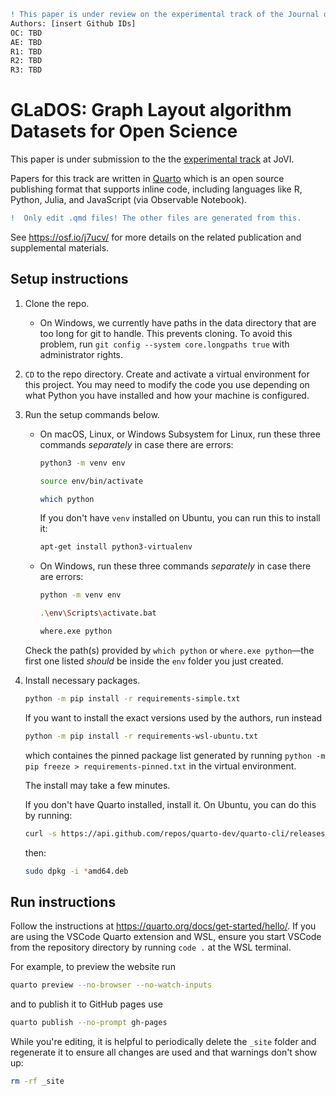 ```diff
! This paper is under review on the experimental track of the Journal of Visualization and Interaction.
Authors: [insert Github IDs]
OC: TBD
AE: TBD
R1: TBD
R2: TBD
R3: TBD
```

# GLaDOS: Graph Layout algorithm Datasets for Open Science

This paper is under submission to the the [experimental track](https://www.journalovi.org/submit.html#experimental) at JoVI.

Papers for this track are written in [Quarto](https://quarto.org/) which is an open source publishing format that supports inline code, including languages like R, Python, Julia, and JavaScript (via Observable Notebook).

```diff
!  Only edit .qmd files! The other files are generated from this.
```

See <https://osf.io/j7ucv/> for more details on the related publication and supplemental materials.

## Setup instructions

1. Clone the repo.

   * On Windows, we currently have paths in the data directory that are too long for git to handle. This prevents cloning. To avoid this problem, run `git config --system core.longpaths true` with administrator rights.

2. `CD` to the repo directory. Create and activate a virtual environment for this project. You may need to modify the code you use depending on what Python you have installed and how your machine is configured.
3. Run the setup commands below.

    * On macOS, Linux, or Windows Subsystem for Linux, run these three commands *separately* in case there are errors:

        ```bash
        python3 -m venv env
        ```

        ```bash
        source env/bin/activate
        ```

        ```bash
        which python
        ```

        If you don't have `venv` installed on Ubuntu, you can run this to install it:

        ```bash
        apt-get install python3-virtualenv
        ```

    * On Windows, run these three commands *separately* in case there are errors:

        ```bash
        python -m venv env
        ```

        ```bash
        .\env\Scripts\activate.bat
        ```

        ```bash
        where.exe python
        ```

    Check the path(s) provided by `which python` or `where.exe python`—the first one listed *should* be inside the `env` folder you just created.

4. Install necessary packages.

    ```bash
    python -m pip install -r requirements-simple.txt
    ```

    If you want to install the exact versions used by the authors, run instead

    ```bash
    python -m pip install -r requirements-wsl-ubuntu.txt
    ```

    which containes the pinned package list generated by running `python -m pip freeze > requirements-pinned.txt` in the virtual environment.

    The install may take a few minutes.

    If you don't have Quarto installed, install it. On Ubuntu, you can do this by running:

    ```bash
    curl -s https://api.github.com/repos/quarto-dev/quarto-cli/releases/latest | grep "browser_download_url.*amd64.deb" | cut -d : -f 2,3 | tr -d \" | wget -qi -
    ```

    then:

    ```bash
    sudo dpkg -i *amd64.deb
    ```

## Run instructions

Follow the instructions at <https://quarto.org/docs/get-started/hello/>. If you are using the VSCode Quarto extension and WSL, ensure you start VSCode from the repository directory by running `code .` at the WSL terminal.

For example, to preview the website run

```bash
quarto preview --no-browser --no-watch-inputs
```

and to publish it to GitHub pages use

```bash
quarto publish --no-prompt gh-pages
```

While you're editing, it is helpful to periodically delete the `_site` folder and regenerate it to ensure all changes are used and that warnings don't show up:

```bash
rm -rf _site
```
